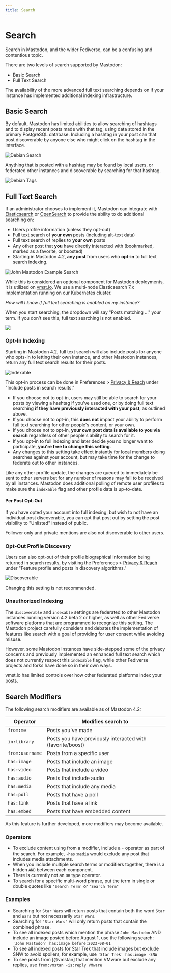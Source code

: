 ```yaml
---
title: Search
---
```


# Search

Search in Mastodon, and the wider Fediverse, can be a confusing and contentious topic.

There are two levels of search supported by Mastodon:

- Basic Search
- Full Text Search

The availability of the more advanced full text searching depends on if your instance has implemented additional indexing infrastructure.

## Basic Search

By default, Mastodon has limited abilities to allow searching of hashtags and to display recent posts made with that tag, using data stored in the primary PostgreSQL database.
Including a hashtag in your post can that post discoverable by anyone else who might click on the hashtag in the interface.

![Debian Search](/debian-search.png)

Anything that is posted with a hashtag may be found by local users, or federated other instances and discoverable by searching for that hashtag.

![Debian Tags](/debian-tags.png)

## Full Text Search

If an administrator chooses to implement it, Mastodon can integrate with [Elasticsearch](https://www.elastic.co/elasticsearch/) or [OpenSearch](https://opensearch.org) to provide the ability to do additional searching on:

- Users profile information (unless they opt-out)
- Full text search of **your own** posts (including alt-text data)
- Full text search of replies to **your own** posts
- Any other post that **you** have directly interacted with (bookmarked, marked as a favorite, or boosted)
- Starting in Mastodon 4.2, **any post** from users who **opt-in** to full text search indexing.

![John Mastodon Example Search](/john-mastodon.png)

While this is considered an optional component for Mastodon deployments, it is utilized on [vmst.io](https://vmst.io).
We use a multi-node Elasticsearch 7.x implementation running on our Kubernetes cluster.

_How will I know if full text searching is enabled on my instance?_

When you start searching, the dropdown will say "Posts matching ..." your term.
If you don't see this, full text searching is not enabled.

![](/no-es-search.png)

### Opt-In Indexing

Starting in Mastodon 4.2, full text search will also include posts for anyone who opts-in to letting their own instance, and other Mastodon instances, return any full text search results for their posts.

![Indexable](/indexable.png)

This opt-in process can be done in Preferences > [Privacy & Reach](https://vmst.io/settings/privacy) under "Include posts in search results."

- If you choose not to opt-in, users may still be able to search for your posts by viewing a hashtag if you've used one, or by doing full text searching **if they have previously interacted with your post**, as outlined above.
- If you choose not to opt-in, this **does not** impact your ability to perform full text searching for other people's content, or your own.
- If you choose not to opt-in, **your own post data is available to you via search** regardless of other people's ability to search for it.
- If you opt-in to full indexing and later decide you no longer want to participate, **you're free to change this setting**.
- Any changes to this setting take effect instantly for local members doing searches against your account, but may take time for the change to federate out to other instances.

Like any other profile update, the changes are queued to immediately be sent to other servers but for any number of reasons may fail to be received by all instances.
Mastodon does additional polling of remote user profiles to make sure the `indexable` flag and other profile data is up-to-date.

#### Per Post Opt-Out

If you have opted your account into full indexing, but wish to not have an individual post discoverable, you can opt that post out by setting the post visibility to "Unlisted" instead of public.

Follower only and private mentions are also not discoverable to other users.

### Opt-Out Profile Discovery

Users can also opt-out of their profile biographical information being returned in search results, by visiting the Preferences > [Privacy & Reach](https://vmst.io/settings/privacy) under "Feature profile and posts in discovery algorithms."

![Discoverable](/discoverable.png)

Changing this setting is not recommended.

### Unauthorized Indexing

The `discoverable` and `indexable` settings are federated to other Mastodon instances running version 4.2 beta 2 or higher, as well as other Fediverse software platforms that are programmed to recognize this setting.
The Mastodon project carefully considers and debates the implementation of features like search with a goal of providing for user consent while avoiding misuse.

However, some Mastodon instances have side-stepped some of the privacy concerns and previously implemented an enhanced full text search which does not currently respect this `indexable` flag, while other Fediverse projects and forks have done so in their own ways.

vmst.io has limited controls over how other federated platforms index your posts.

## Search Modifiers

The following search modifiers are available as of Mastodon 4.2:

| Operator        | Modifies search to                                                   |
|-----------------|----------------------------------------------------------------------|
| `from:me`       | Posts you've made                                                    |
| `in:library`    | Posts you have previously interacted with (favorite/boost)           |
| `from:username` | Posts from a specific user                                           |
| `has:image`     | Posts that include an image                                          |
| `has:video`     | Posts that include a video                                           |
| `has:audio`     | Posts that include audio                                             |
| `has:media`     | Posts that include any media                                         |
| `has:poll`      | Posts that have a poll                                               |
| `has:link`      | Posts that have a link                                               |
| `has:embed`     | Posts that have embedded content                                     |

As this feature is further developed, more modifiers may become available.

### Operators

- To exclude content using from a modifier, include a `-` operator as part of the search. For example, `-has:media` would exclude any post that includes media attachments.
- When you include multiple search terms or modifiers together, there is a hidden `AND` between each component.
- There is currently not an `OR` type operator.
- To search for a specific multi-word phrase, put the term in single or double quotes like `'Search Term'` or `"Search Term"`

### Examples

- Searching for `Star Wars` will return posts that contain both the word `Star` and `Wars` but not necessarily `Star Wars`.
- Searching for `"Star Wars"` will only return posts that contain the combined phrase.
- To see all indexed posts which mention the phrase `John Mastodon` AND include an image posted before August 1, use the following search: `'John Mastodon' has:image before:2023-08-01`
- To see all indexed posts for Star Trek that include images but exclude SNW to avoid spoilers, for example, use `'Star Trek' has:image -SNW`
- To see posts from [@vmstan] that mention VMware but exclude any replies, use `from:vmstan -is:reply VMware`